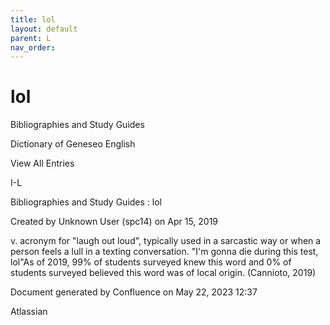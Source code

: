 ```yaml
---
title: lol
layout: default
parent: L
nav_order:
---
```


# lol

Bibliographies and Study Guides

Dictionary of Geneseo English

View All Entries

I-L

Bibliographies and Study Guides : lol

Created by  Unknown User (spc14) on Apr 15, 2019

v. acronym for &quot;laugh out loud&quot;, typically used in a sarcastic way or when a person feels a lull in a texting conversation. &quot;I'm gonna die during this test, lol&quot;As of 2019, 99% of students surveyed knew this word and 0% of students surveyed believed this word was of local origin. (Cannioto, 2019)

Document generated by Confluence on May 22, 2023 12:37

Atlassian
